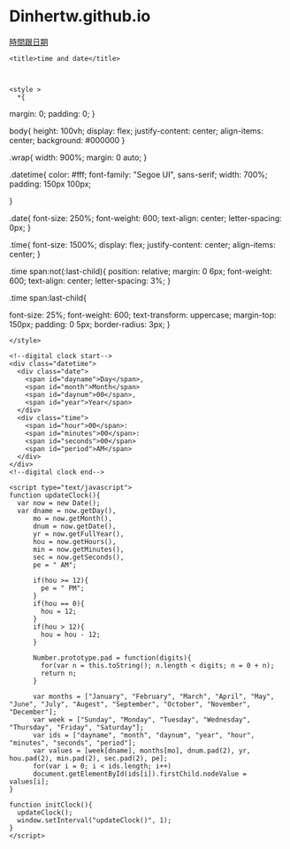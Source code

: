 # Dinhertw.github.io

<a href="https://dinhertw.github.io/time%20and%20date.html">時間跟日期</a><br>





<!DOCTYPE html>
<html lang="en" dir="ltr">
  <head>
    <meta charset="utf-8">
	<meta name="viewport" content="width=device-width, initial-scale=1">

    <title>time and date</title>


  
    <style >
      *{
  margin: 0;
  padding: 0;
}

body{
  height: 100vh;
  display: flex;
  justify-content: center;
  align-items: center;
  background: #000000
}

.wrap{
 width: 900%;
 margin: 0 auto;
}

.datetime{
  color: #fff;
  font-family: "Segoe UI", sans-serif;
  width: 700%;
  padding: 150px 100px;

}


.date{
  font-size: 250%;
  font-weight: 600;
  text-align: center;
  letter-spacing: 0px;
}

.time{
  font-size: 1500%;
  display: flex;
  justify-content: center;
  align-items: center;
}

.time span:not(:last-child){
  position: relative;
  margin: 0 6px;
  font-weight: 600;
  text-align: center;
  letter-spacing: 3%;
}

.time span:last-child{
  
  font-size: 25%;
  font-weight: 600;
  text-transform: uppercase;
  margin-top: 150px;
  padding: 0 5px;
  border-radius: 3px;
}

    </style>
  </head>
  <body onload="initClock()">

    <!--digital clock start-->
    <div class="datetime">
      <div class="date">
        <span id="dayname">Day</span>,
        <span id="month">Month</span>
        <span id="daynum">00</span>,
        <span id="year">Year</span>
      </div>
      <div class="time">
        <span id="hour">00</span>:
        <span id="minutes">00</span>:
        <span id="seconds">00</span>
        <span id="period">AM</span>
      </div>
    </div>
    <!--digital clock end-->

    <script type="text/javascript">
    function updateClock(){
      var now = new Date();
      var dname = now.getDay(),
          mo = now.getMonth(),
          dnum = now.getDate(),
          yr = now.getFullYear(),
          hou = now.getHours(),
          min = now.getMinutes(),
          sec = now.getSeconds(),
          pe = " AM";
		  
          if(hou >= 12){
            pe = " PM";
          }
          if(hou == 0){
            hou = 12;
          }
          if(hou > 12){
            hou = hou - 12;
          }

          Number.prototype.pad = function(digits){
            for(var n = this.toString(); n.length < digits; n = 0 + n);
            return n;
          }

          var months = ["January", "February", "March", "April", "May", "June", "July", "Augest", "September", "October", "November", "December"];
          var week = ["Sunday", "Monday", "Tuesday", "Wednesday", "Thursday", "Friday", "Saturday"];
          var ids = ["dayname", "month", "daynum", "year", "hour", "minutes", "seconds", "period"];
          var values = [week[dname], months[mo], dnum.pad(2), yr, hou.pad(2), min.pad(2), sec.pad(2), pe];
          for(var i = 0; i < ids.length; i++)
          document.getElementById(ids[i]).firstChild.nodeValue = values[i];
    }

    function initClock(){
      updateClock();
      window.setInterval("updateClock()", 1);
    }
    </script>

  </body>
</html>
